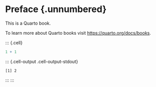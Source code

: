 # Preface {.unnumbered}

This is a Quarto book.

To learn more about Quarto books visit <https://quarto.org/docs/books>.


::: {.cell}

```{.r .cell-code}
1 + 1
```

::: {.cell-output .cell-output-stdout}
```
[1] 2
```
:::
:::

